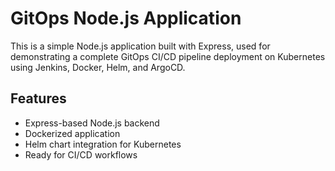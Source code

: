 # GitOps Node.js Application

This is a simple Node.js application built with Express, used for demonstrating a complete GitOps CI/CD pipeline deployment on Kubernetes using Jenkins, Docker, Helm, and ArgoCD.

## Features

- Express-based Node.js backend
- Dockerized application
- Helm chart integration for Kubernetes
- Ready for CI/CD workflows
